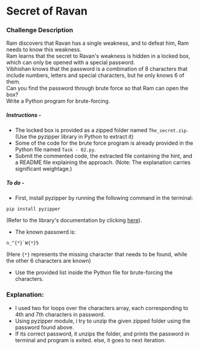 # Secret of Ravan

### Challenge Description

Ram discovers that Ravan has a single weakness, and to defeat him, Ram needs to know this weakness.<br />
Ram learns that the secret to Ravan's weakness is hidden in a locked box, which can only be opened with a special password.<br />
Vibhishan knows that the password is a combination of 8 characters that include numbers, letters and special characters, but he only knows 6 of them.<br />
Can you find the password through brute force so that Ram can open the box?<br />
Write a Python program for brute-forcing.

##### Instructions -
- The locked box is provided as a zipped folder named `The_secret.zip`. (Use the pyzipper library in Python to extract it)
- Some of the code for the brute force program is already provided in the Python file named `Task - 02.py`.
- Submit the commented code, the extracted file containing the hint, and a README file explaining the approach. (Note: The explanation carries significant weightage.)
 

##### To do -
- First, install pyzipper by running the following command in the terminal:
```
pip install pyzipper
```
(Refer to the library's documentation by clicking [here](https://pypi.org/project/pyzipper/)).
- The known passowrd is: 
```
n_^{*}`W{*}5
```
(Here `{*}` represents the missing character that needs to be found, while the other 6 characters are known)
- Use the provided list inside the Python file for brute-forcing the characters.

### Explanation:
- I used two for loops over the characters array, each corresponding to 4th and 7th characters in password.
- Using pyzipper module, i try to unzip the given zipped folder using the password found above.
- If its correct password, it unzips the folder, and prints the password in terminal and program is exited. else, it goes to next iteration.

